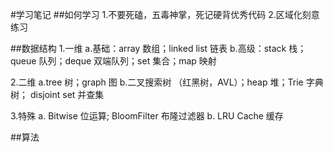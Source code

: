 #学习笔记
##如何学习
  1.不要死磕，五毒神掌，死记硬背优秀代码
  2.区域化刻意练习

##数据结构
  1.一维
    a.基础：array 数组；linked list 链表
    b.高级：stack 栈；queue 队列；deque 双端队列；set 集合；map 映射
 
  2.二维
    a.tree 树；graph 图
    b.二叉搜索树 （红黑树，AVL）；heap 堆；Trie 字典树； disjoint set 并查集
  
  3.特殊
    a. Bitwise 位运算; BloomFilter 布隆过滤器
    b. LRU Cache 缓存
  

##算法
